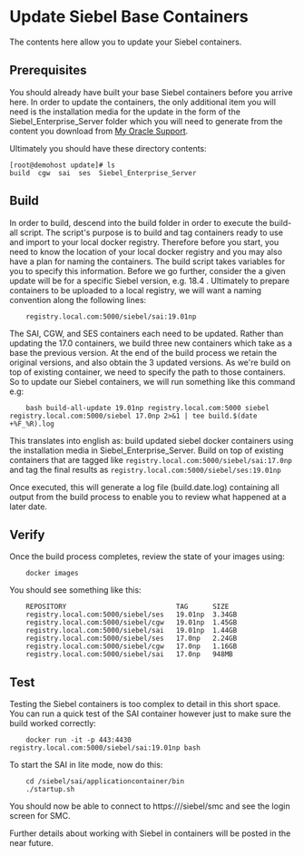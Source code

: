 # Update Siebel Base Containers

The contents here allow you to update your Siebel containers.

## Prerequisites

You should already have built your base Siebel containers before you arrive here. In order to update the containers, the only additional item you will need is the installation media for the update in the form of the Siebel_Enterprise_Server folder which you will need to generate from the content you download from [My Oracle Support](https://support.oracle.com).


Ultimately you should have these directory contents:

```
[root@demohost update]# ls
build  cgw  sai  ses  Siebel_Enterprise_Server
```

## Build

In order to build, descend into the build folder in order to execute the build-all script. The script's purpose is to build and tag containers ready to use and import to your local docker registry. Therefore before you start, you need to know the location of your local docker registry and you may also have a plan for naming the containers. The build script takes variables for you to specify this information. Before we go further, consider the a given update will be for a specific Siebel version, e.g. 18.4 . Ultimately to prepare containers to be uploaded to a local registry, we will want a naming convention along the following lines:

```
    registry.local.com:5000/siebel/sai:19.01np
```    
The SAI, CGW, and SES containers each need to be updated. Rather than updating the 17.0 containers, we build three new containers which take as a base the previous version. At the end of the build process we retain the original versions, and also obtain the 3 updated versions. As we're build on top of existing container, we need to specify the path to those containers. So to update our Siebel containers, we will run something like this command e.g:
```
    bash build-all-update 19.01np registry.local.com:5000 siebel registry.local.com:5000/siebel 17.0np 2>&1 | tee build.$(date +%F_%R).log
```
This translates into english as: build updated siebel docker containers using the installation media in Siebel_Enterprise_Server. Build on top of existing containers that are tagged like ```registry.local.com:5000/siebel/sai:17.0np``` and tag the final results as ```registry.local.com:5000/siebel/ses:19.01np```

Once executed, this will generate a log file (build.date.log) containing all output from the build process to enable you to review what happened at a later date.

## Verify

Once the build process completes, review the state of your images using:
```
    docker images
```
You should see something like this:
```
    REPOSITORY                           TAG      SIZE
    registry.local.com:5000/siebel/ses   19.01np  3.34GB
    registry.local.com:5000/siebel/cgw   19.01np  1.45GB
    registry.local.com:5000/siebel/sai   19.01np  1.44GB
    registry.local.com:5000/siebel/ses   17.0np   2.24GB
    registry.local.com:5000/siebel/cgw   17.0np   1.16GB
    registry.local.com:5000/siebel/sai   17.0np   948MB
```

## Test

Testing the Siebel containers is too complex to detail in this short space. You can run a quick test of the SAI container however just to make sure the build worked correctly:
```
    docker run -it -p 443:4430 registry.local.com:5000/siebel/sai:19.01np bash
```
To start the SAI in lite mode, now do this:
```
    cd /siebel/sai/applicationcontainer/bin
    ./startup.sh
```
You should now be able to connect to https://<machine-ip>/siebel/smc and see the login screen for SMC.

Further details about working with Siebel in containers will be posted in the near future.
